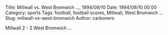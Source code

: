 Title: Millwall vs. West Bromwich …, 1994/09/10
Date: 1994/09/10 00:00
Category: sports
Tags: football, football scores, Millwall, West Bromwich …
Slug: millwall-vs-west-bromwich
Author: carbonero


Millwall 2 - 2 West Bromwich …
